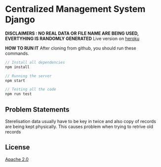 
# Centralized Management System Django

**DISCLAIMERS : NO REAL DATA OR FILE NAME ARE BEING USED, EVERTYHING IS RANDOMLY GENERATED**
Live version on [heroku](https://makmal-lap.herokuapp.com/)

**HOW TO RUN IT**
After cloning from github, you should run these commands.
```javascript
// Install all dependencies
npm install
```
```javascript
// Running the server
npm start
```
```javascript
// Testing all the code
npm run test
```


## Problem Statements
Sterelisation data usually have to be key in twice and also copy of records are being kept physically. This causes problem when trying to retrive old records



## License
[Apache 2.0](https://www.apache.org/licenses/LICENSE-2.0.html)
